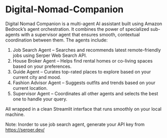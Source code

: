 # Digital-Nomad-Companion
Digital Nomad Companion is a multi-agent AI assistant built using Amazon Bedrock’s agent orchestration. It combines the power of specialized sub-agents with a supervisor agent that ensures smooth, contextual coordination between them.
The agents include:
1.	Job Search Agent – Searches and recommends latest remote-friendly jobs using Serper Web Search API.
2.	House Broker Agent – Helps find rental homes or co-living spaces based on your preferences.
3.	Guide Agent – Curates top-rated places to explore based on your current city and mood.
4.	Fashion Advisor Agent – Suggests outfits and trends based on your current location.
5.	Supervisor Agent – Coordinates all other agents and selects the best one to handle your query.

All wrapped in a clean Streamlit interface that runs smoothly on your local machine.

Note: Inorder to use job search agent, generate your API key from https://serper.dev/
